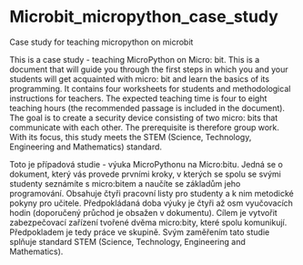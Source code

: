 # Microbit_micropython_case_study
Case study for teaching micropython on microbit

This is a case study - teaching MicroPython on Micro: bit. This is a document that will guide you through the first steps in which you and your students will get acquainted with micro: bit and learn the basics of its programming. It contains four worksheets for students and methodological instructions for teachers. The expected teaching time is four to eight teaching hours (the recommended passage is included in the document). The goal is to create a security device consisting of two micro: bits that communicate with each other. The prerequisite is therefore group work. With its focus, this study meets the STEM (Science, Technology, Engineering and Mathematics) standard.

Toto je případová studie - výuka MicroPythonu na Micro:bitu. Jedná se o dokument, který vás provede prvními kroky, v kterých se spolu se svými studenty seznámíte s micro:bitem a naučíte se základům jeho programování. Obsahuje čtyři pracovní listy pro studenty a k nim metodické pokyny pro učitele. Předpokládaná doba výuky je čtyři až osm vyučovacích hodin (doporučený průchod je obsažen v dokumentu). Cílem je vytvořit zabezpečovací zařízení tvořené dvěma micro:bity, které spolu komunikují. Předpokladem je tedy práce ve skupině. Svým zaměřením tato studie splňuje standard STEM (Science, Technology, Engineering and Mathematics).
